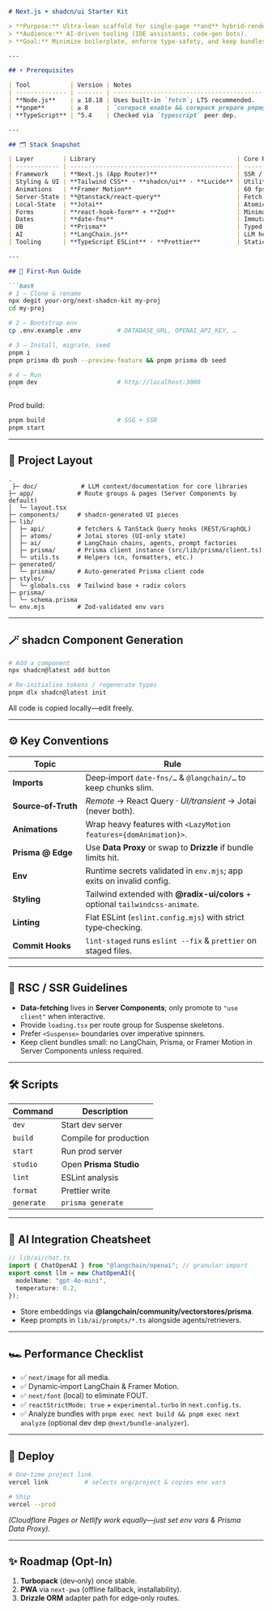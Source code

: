 ````markdown
# Next.js + shadcn/ui Starter Kit

> **Purpose:** Ultra‑lean scaffold for single‑page **and** hybrid‑rendered apps.  
> **Audience:** AI‑driven tooling (IDE assistants, code‑gen bots).  
> **Goal:** Minimize boilerplate, enforce type‑safety, and keep bundles thin.

---

## ⚡ Prerequisites

| Tool           | Version | Notes                                                         |
| -------------- | ------- | ------------------------------------------------------------- |
| **Node.js**    | ≥ 18.18 | Uses built‑in `fetch`; LTS recommended.                       |
| **pnpm**       | ≥ 8     | `corepack enable && corepack prepare pnpm@latest --activate`. |
| **TypeScript** | ^5.4    | Checked via `typescript` peer dep.                            |

---

## 🗂️ Stack Snapshot

| Layer        | Library                                       | Core Role                                                     |
| ------------ | --------------------------------------------- | ------------------------------------------------------------- |
| Framework    | **Next.js (App Router)**                      | SSR / SSG / SPA export, file‑based routing                    |
| Styling & UI | **Tailwind CSS** · **shadcn/ui** · **Lucide** | Utility‑first styling, accessible components, icon set        |
| Animations   | **Framer Motion**                             | 60 fps interactions (use `LazyMotion` for selective features) |
| Server‑State | **@tanstack/react‑query**                     | Fetch / cache / sync remote data                              |
| Local‑State  | **Jotai**                                     | Atomic UI & ephemeral state                                   |
| Forms        | **react‑hook‑form** + **Zod**                 | Minimal‑re‑render forms with type‑safe validation             |
| Dates        | **date‑fns**                                  | Immutable, tree‑shakable utilities                            |
| DB           | **Prisma**                                    | Typed ORM (+ Data Proxy for edge)                             |
| AI           | **LangChain.js**                              | LLM helpers (agents, retrievers, vector stores)               |
| Tooling      | **TypeScript ESLint** · **Prettier**          | Static analysis & auto‑format                                 |

---

## 🚀 First‑Run Guide

```bash
# 1 — Clone & rename
npx degit your‑org/next‑shadcn‑kit my‑proj
cd my‑proj

# 2 — Bootstrap env
cp .env.example .env          # DATABASE_URL, OPENAI_API_KEY, …

# 3 — Install, migrate, seed
pnpm i
pnpm prisma db push --preview-feature && pnpm prisma db seed

# 4 — Run
pnpm dev                      # http://localhost:3000
```
````

Prod build:

```bash
pnpm build                    # SSG + SSR
pnpm start
```

---

## 📁 Project Layout

```text
.
 ├─ doc/            # LLM context/documentation for core libraries
├─ app/            # Route groups & pages (Server Components by default)
│  └─ layout.tsx
├─ components/     # shadcn‑generated UI pieces
├─ lib/
│  ├─ api/         # fetchers & TanStack Query hooks (REST/GraphQL)
│  ├─ atoms/       # Jotai stores (UI‑only state)
│  ├─ ai/          # LangChain chains, agents, prompt factories
│  ├─ prisma/      # Prisma client instance (src/lib/prisma/client.ts)
│  └─ utils.ts     # Helpers (cn, formatters, etc.)
├─ generated/
│  └─ prisma/      # Auto‑generated Prisma client code
├─ styles/
│  └─ globals.css  # Tailwind base + radix colors
├─ prisma/
│  └─ schema.prisma
└─ env.mjs         # Zod‑validated env vars
```

---

## 🪄 shadcn Component Generation

```bash
# Add a component
npx shadcn@latest add button

# Re‑initialise tokens / regenerate types
pnpm dlx shadcn@latest init
```

All code is copied locally—edit freely.

---

## ⚙️ Key Conventions

| Topic               | Rule                                                                          |
| ------------------- | ----------------------------------------------------------------------------- |
| **Imports**         | Deep‑import `date-fns/…` & `@langchain/…` to keep chunks slim.                |
| **Source‑of‑Truth** | *Remote* → React Query · *UI/transient* → Jotai (never both).                 |
| **Animations**      | Wrap heavy features with `<LazyMotion features={domAnimation}>`.              |
| **Prisma @ Edge**   | Use **Data Proxy** or swap to **Drizzle** if bundle limits hit.               |
| **Env**             | Runtime secrets validated in `env.mjs`; app exits on invalid config.          |
| **Styling**         | Tailwind extended with **@radix-ui/colors** + optional `tailwindcss-animate`. |
| **Linting**         | Flat ESLint (`eslint.config.mjs`) with strict type‑checking.                  |
| **Commit Hooks**    | `lint-staged` runs `eslint --fix` & `prettier` on staged files.               |

---

## 🧩 RSC / SSR Guidelines

- **Data‑fetching** lives in **Server Components**; only promote to `"use client"` when interactive.
- Provide `loading.tsx` per route group for Suspense skeletons.
- Prefer `<Suspense>` boundaries over imperative spinners.
- Keep client bundles small: no LangChain, Prisma, or Framer Motion in Server Components unless required.

---

## 🛠️ Scripts

| Command    | Description            |
| ---------- | ---------------------- |
| `dev`      | Start dev server       |
| `build`    | Compile for production |
| `start`    | Run prod server        |
| `studio`   | Open **Prisma Studio** |
| `lint`     | ESLint analysis        |
| `format`   | Prettier write         |
| `generate` | `prisma generate`      |

---

## 🧠 AI Integration Cheatsheet

```ts
// lib/ai/chat.ts
import { ChatOpenAI } from "@langchain/openai"; // granular import
export const llm = new ChatOpenAI({
  modelName: "gpt-4o-mini",
  temperature: 0.2,
});
```

- Store embeddings via **@langchain/community/vectorstores/prisma**.
- Keep prompts in `lib/ai/prompts/*.ts` alongside agents/retrievers.

---

## 🏎️ Performance Checklist

- ✅ `next/image` for all media.
- ✅ Dynamic‑import LangChain & Framer Motion.
- ✅ `next/font` (local) to eliminate FOUT.
- ✅ `reactStrictMode: true` + `experimental.turbo` in `next.config.ts`.
- ✅ Analyze bundles with `pnpm exec next build && pnpm exec next analyze` (optional dev dep `@next/bundle-analyzer`).

---

## 🚀 Deploy

```bash
# One‑time project link
vercel link          # selects org/project & copies env vars

# Ship
vercel --prod
```

_(Cloudflare Pages or Netlify work equally—just set env vars & Prisma Data Proxy)._

---

## ✨ Roadmap (Opt‑In)

1. **Turbopack** (dev‑only) once stable.
2. **PWA** via `next-pwa` (offline fallback, installability).
3. **Drizzle ORM** adapter path for edge‑only routes.
